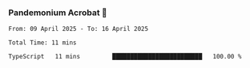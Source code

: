 ### Pandemonium Acrobat 🤸

<!--START_SECTION:waka-->

```all_time
From: 09 April 2025 - To: 16 April 2025

Total Time: 11 mins

TypeScript   11 mins         █████████████████████████   100.00 %
```

<!--END_SECTION:waka-->

